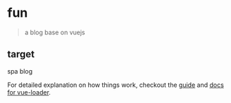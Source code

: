 # fun

> a blog base on vuejs

## target

spa blog


For detailed explanation on how things work, checkout the [guide](http://vuejs-templates.github.io/webpack/) and [docs for vue-loader](http://vuejs.github.io/vue-loader).
